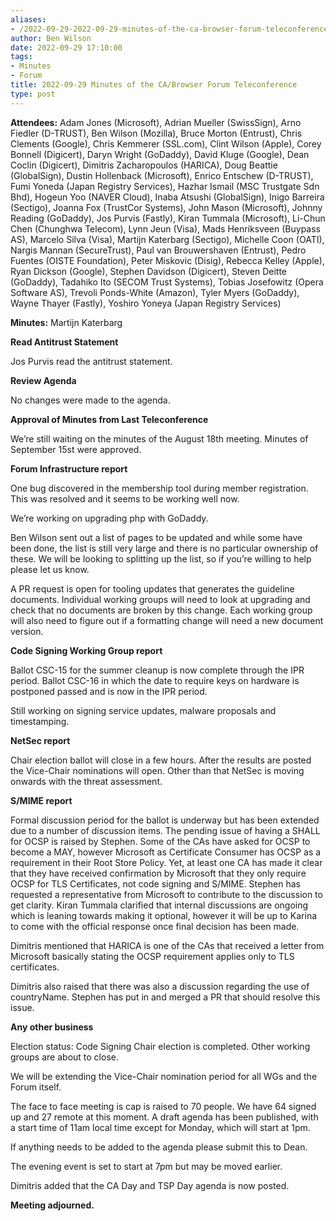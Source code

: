 ```yaml
---
aliases:
- /2022-09-29-2022-09-29-minutes-of-the-ca-browser-forum-teleconference/
author: Ben Wilson
date: 2022-09-29 17:10:00
tags:
- Minutes
- Forum
title: 2022-09-29 Minutes of the CA/Browser Forum Teleconference
type: post
---
```


**Attendees:** Adam Jones (Microsoft), Adrian Mueller (SwissSign), Arno Fiedler (D-TRUST), Ben Wilson (Mozilla), Bruce Morton (Entrust), Chris Clements (Google), Chris Kemmerer (SSL.com), Clint Wilson (Apple), Corey Bonnell (Digicert), Daryn Wright (GoDaddy), David Kluge (Google), Dean Coclin (Digicert), Dimitris Zacharopoulos (HARICA), Doug Beattie (GlobalSign), Dustin Hollenback (Microsoft), Enrico Entschew (D-TRUST), Fumi Yoneda (Japan Registry Services), Hazhar Ismail (MSC Trustgate Sdn Bhd), Hogeun Yoo (NAVER Cloud), Inaba Atsushi (GlobalSign), Inigo Barreira (Sectigo), Joanna Fox (TrustCor Systems), John Mason (Microsoft), Johnny Reading (GoDaddy), Jos Purvis (Fastly), Kiran Tummala (Microsoft), Li-Chun Chen (Chunghwa Telecom), Lynn Jeun (Visa), Mads Henriksveen (Buypass AS), Marcelo Silva (Visa), Martijn Katerbarg (Sectigo), Michelle Coon (OATI), Nargis Mannan (SecureTrust), Paul van Brouwershaven (Entrust), Pedro Fuentes (OISTE Foundation), Peter Miskovic (Disig), Rebecca Kelley (Apple), Ryan Dickson (Google), Stephen Davidson (Digicert), Steven Deitte (GoDaddy), Tadahiko Ito (SECOM Trust Systems), Tobias Josefowitz (Opera Software AS), Trevoli Ponds-White (Amazon), Tyler Myers (GoDaddy), Wayne Thayer (Fastly), Yoshiro Yoneya (Japan Registry Services)

**Minutes:** Martijn Katerbarg

**Read Antitrust Statement**

Jos Purvis read the antitrust statement.

**Review Agenda**

No changes were made to the agenda.

**Approval of Minutes from Last Teleconference**

We’re still waiting on the minutes of the August 18th meeting. Minutes of September 15st were approved.

**Forum Infrastructure report**

One bug discovered in the membership tool during member registration. This was resolved and it seems to be working well now.

We’re working on upgrading php with GoDaddy.

Ben Wilson sent out a list of pages to be updated and while some have been done, the list is still very large and there is no particular ownership of these. We will be looking to splitting up the list, so if you’re willing to help please let us know.

A PR request is open for tooling updates that generates the guideline documents. Individual working groups will need to look at upgrading and check that no documents are broken by this change. Each working group will also need to figure out if a formatting change will need a new document version.

**Code Signing Working Group report**

Ballot CSC-15 for the summer cleanup is now complete through the IPR period.
Ballot CSC-16 in which the date to require keys on hardware is postponed passed and is now in the IPR period.

Still working on signing service updates, malware proposals and timestamping.

**NetSec report**

Chair election ballot will close in a few hours. After the results are posted the Vice-Chair nominations will open. Other than that NetSec is moving onwards with the threat assessment.

**S/MIME report**

Formal discussion period for the ballot is underway but has been extended due to a number of discussion items. The pending issue of having a SHALL for OCSP is raised by Stephen. Some of the CAs have asked for OCSP to become a MAY, however Microsoft as Certificate Consumer has OCSP as a requirement in their Root Store Policy. Yet, at least one CA has made it clear that they have received confirmation by Microsoft that they only require OCSP for TLS Certificates, not code signing and S/MIME. Stephen has requested a representative from Microsoft to contribute to the discussion to get clarity. Kiran Tummala clarified that internal discussions are ongoing which is leaning towards making it optional, however it will be up to Karina to come with the official response once final decision has been made.

Dimitris mentioned that HARICA is one of the CAs that received a letter from Microsoft basically stating the OCSP requirement applies only to TLS certificates.

Dimitris also raised that there was also a discussion regarding the use of countryName. Stephen has put in and merged a PR that should resolve this issue.

**Any other business**

Election status: Code Signing Chair election is completed. Other working groups are about to close.

We will be extending the Vice-Chair nomination period for all WGs and the Forum itself.

The face to face meeting is cap is raised to 70 people. We have 64 signed up and 27 remote at this moment. A draft agenda has been published, with a start time of 11am local time except for Monday, which will start at 1pm.

If anything needs to be added to the agenda please submit this to Dean.

The evening event is set to start at 7pm but may be moved earlier.

Dimitris added that the CA Day and TSP Day agenda is now posted.

**Meeting adjourned.**